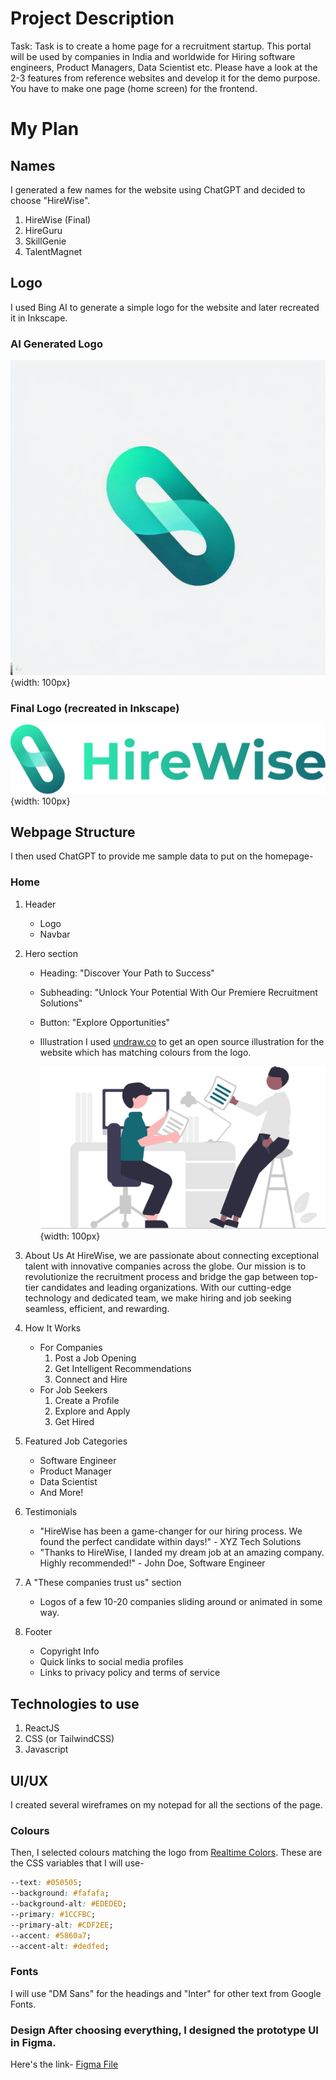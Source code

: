 # Project Description
Task: Task is to create a home page for a recruitment startup. This portal will be used by companies in India and worldwide for Hiring software engineers, Product Managers, Data Scientist etc. Please have a look at the 2-3 features from reference websites and develop it for the demo purpose. You have to make one page (home screen) for the frontend.

# My Plan
## Names
I generated a few names for the website using ChatGPT and decided to choose "HireWise".
1.  HireWise (Final)
2.  HireGuru
3.  SkillGenie
4.  TalentMagnet

## Logo
I used Bing AI to generate a simple logo for the website and later recreated it in Inkscape.

### AI Generated Logo
![img](./assets/logo/ai-generated-logo.jpg){width: 100px}

### Final Logo (recreated in Inkscape)
![img](./assets/logo/logo.svg){width: 100px}

## Webpage Structure
I then used ChatGPT to provide me sample data to put on the homepage-

### Home
1.  Header
    -   Logo
    -   Navbar

2.  Hero section
    -   Heading: "Discover Your Path to Success"
    -   Subheading: "Unlock Your Potential With Our Premiere Recruitment Solutions"
    -   Button: "Explore Opportunities"
    -   Illustration I used [undraw.co](https://undraw.co) to get an open source illustration for the website which has matching colours from the logo.
        
        ![img](./assets/logo/hero-illustration.svg){width: 100px}

3.  About Us
    At HireWise, we are passionate about connecting exceptional talent with innovative companies across the globe. Our mission is to revolutionize the recruitment process and bridge the gap between top-tier candidates and leading organizations. With our cutting-edge technology and dedicated team, we make hiring and job seeking seamless, efficient, and rewarding.

4.  How It Works
    -   For Companies
        1.  Post a Job Opening
        2.  Get Intelligent Recommendations
        3.  Connect and Hire
    -   For Job Seekers
        1.  Create a Profile
        2.  Explore and Apply
        3.  Get Hired

5.  Featured Job Categories
    -   Software Engineer
    -   Product Manager
    -   Data Scientist
    -   And More!

6.  Testimonials
    -   "HireWise has been a game-changer for our hiring process. We found the perfect candidate within days!" - XYZ Tech Solutions
    -   "Thanks to HireWise, I landed my dream job at an amazing company. Highly recommended!" - John Doe, Software Engineer

7.  A "These companies trust us" section
    -   Logos of a few 10-20 companies sliding around or animated in some way.

8.  Footer
    -   Copyright Info
    -   Quick links to social media profiles
    -   Links to privacy policy and terms of service

## Technologies to use
1.  ReactJS
2.  CSS (or TailwindCSS)
3.  Javascript

## UI/UX
I created several wireframes on my notepad for all the sections of the page.

### Colours
Then, I selected colours matching the logo from [Realtime Colors](https://realtimecolors.com). These are the CSS variables that I will use-

```css
--text: #050505;
--background: #fafafa;
--background-alt: #EDEDED;
--primary: #1CCFBC;
--primary-alt: #CDF2EE;
--accent: #5860a7;
--accent-alt: #dedfed;
```

### Fonts
I will use "DM Sans" for the headings and "Inter" for other text from Google Fonts.

### Design After choosing everything, I designed the prototype UI in Figma.
Here's the link- [Figma File](https://www.figma.com/file/iTdLFPCDx1DGmjCpH3BTWu/Untitled?type=design&node-id=1%3A2&mode=design&t=AiSPUZsFcdoPqOzs-1)
